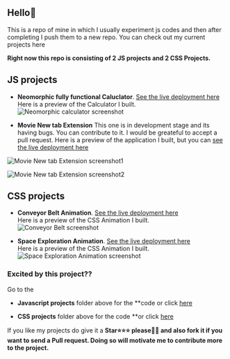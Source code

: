 ## Hello🤘

This is a repo of mine in which I usually experiment js codes and then after completing I push them to a new repo. You can check out my current projects here  

**Right now this repo is consisting of 2 JS projects and 2 CSS Projects.**  
## JS projects  

- **Neomorphic fully functional Caluclator**. [See the live deployment here](https://srikant-code.github.io/My-Front-End-Codes/Javascript%20projects/Calculator/calculator.html)  
Here is a preview of the Calculator I built.
![Neomorphic calculator screenshot](https://raw.githubusercontent.com/srikant-code/My-Front-End-Codes/master/Javascript%20projects/Calculator/deployment.png)  


- **Movie New tab Extension** This one is in development stage and its having bugs. You can contribute to it. I would be greateful to accept a pull request.
Here is a preview of the application I built, but you can [see the live deployment here](https://movie-new-tab-extension.vercel.app)  

![Movie New tab Extension screenshot1](https://raw.githubusercontent.com/srikant-code/My-Front-End-Codes/master/Javascript%20projects/Movie%20Trailer%20Extension/img/deployment2.png)   

![Movie New tab Extension screenshot2](https://raw.githubusercontent.com/srikant-code/My-Front-End-Codes/master/Javascript%20projects/Movie%20Trailer%20Extension/img/deployment1.png)  


## CSS projects  

- **Conveyor Belt Animation**. [See the live deployment here](https://srikant-code.github.io/My-Front-End-Codes/CSS%20projects/Conveyor%20Belt%20Animation/conveyor.html)  
Here is a preview of the CSS Animation I built.
![Conveyor Belt screenshot](https://raw.githubusercontent.com/srikant-code/My-Front-End-Codes/master/CSS%20projects/Conveyor%20Belt%20Animation/deployment.png)  

- **Space Exploration Animation**. [See the live deployment here](https://srikant-code.github.io/My-Front-End-Codes/CSS%20projects/Jigyasu%20Animation%20and%20login%20page/404%20animations%20modules%20ON.html)  
Here is a preview of the CSS Animation I built.
![Space Exploration Animation screenshot](https://raw.githubusercontent.com/srikant-code/My-Front-End-Codes/master/CSS%20projects/Jigyasu%20Animation%20and%20login%20page/deployment.png)  



### Excited by this project??
Go to the 
- **Javascript projects** folder above for the **code or click [here](https://github.com/srikant-code/My-Front-End-Codes/tree/master/Javascript%20projects)  

- **CSS projects** folder above for the code **or click [here](https://github.com/srikant-code/My-Front-End-Codes/tree/master/CSS%20projects)  

If you like my projects do give it a **Star⭐⭐⭐ please🥺🥺 and also fork it if you want to send a Pull request. Doing so will motivate me to contribute more to the project.**
